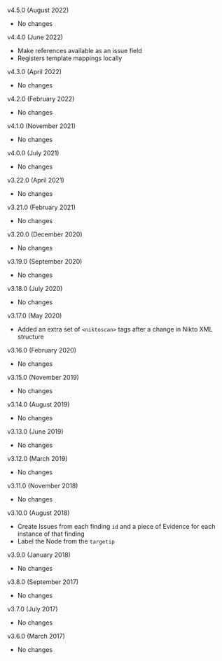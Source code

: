 v4.5.0 (August 2022)
  - No changes

v4.4.0 (June 2022)
  - Make references available as an issue field
  - Registers template mappings locally

v4.3.0 (April 2022)
  - No changes

v4.2.0 (February 2022)
  - No changes

v4.1.0 (November 2021)
  - No changes

v4.0.0 (July 2021)
  - No changes

v3.22.0 (April 2021)
  - No changes

v3.21.0 (February 2021)
  - No changes

v3.20.0 (December 2020)
  - No changes

v3.19.0 (September 2020)
  - No changes

v3.18.0 (July 2020)
  - No changes

v3.17.0 (May 2020)
  - Added an extra set of `<niktoscan>` tags after a change in Nikto XML structure

v3.16.0 (February 2020)
  - No changes

v3.15.0 (November 2019)
  - No changes

v3.14.0 (August 2019)
  - No changes

v3.13.0 (June 2019)
  - No changes

v3.12.0 (March 2019)
  - No changes

v3.11.0 (November 2018)
  - No changes

v3.10.0 (August 2018)
  - Create Issues from each finding `id` and a piece of Evidence for each instance of that finding
  - Label the Node from the `targetip`

v3.9.0 (January 2018)
  - No changes

v3.8.0 (September 2017)
  - No changes

v3.7.0 (July 2017)
  - No changes

v3.6.0 (March 2017)
  - No changes
